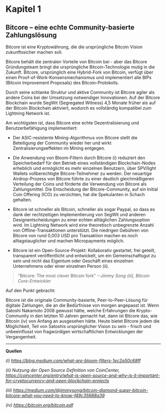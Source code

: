 # Kapitel 1
## Bitcore – eine echte Community-basierte Zahlungslösung

Bitcore ist eine Kryptowährung, die die ursprüngliche Bitcoin Vision zukunftssicher machen soll. 

Bitcore behält die zentralen Vorteile von Bitcoin bei - aber das Bitcore Gründungsteam bringt die ursprüngliche Bitcoin-Technologie mutig in die Zukunft. Bitcore, ursprünglich eine Hybrid-Fork von Bitcoin, verfügt über einen Proof-of-Work-Konsensmechanismus und implementiert alle BIPs (Bitcoin Improvement Proposals) des Bitcoin-Protokolls.

Durch seine schlanke Struktur und aktive Community ist Bitcore agiler als andere Coins bei der Umsetzung notwendiger Innovationen. Auf der Bitcore Blockchain wurde SegWit (Segregated Witness) 4,5 Monate früher als auf der Bitcoin Blockchain aktiviert, wodurch es vollständig kompatibel zum Lightning Network ist.

Am wichtigsten ist, dass Bitcore eine echte Dezentralisierung und Benutzerbefähigung implementiert:

* Der ASIC-resistente Mining-Algorithmus von Bitcore stellt die Beteiligung der Community wieder her und wirkt Zentralisierungseffekten im Mining entgegen.

* Die Anwendung von Bloom-Filtern durch Bitcore (i) reduziert den Speicherbedarf für den Betrieb eines vollständigen Blockchain-Nodes erheblich und ermöglicht es mehr einzelnen Benutzern, über SPV/light Wallets vollberechtigte Bitcore-Teilnehmer zu werden.
Der neuartige Airdrop-Prozess von Bitcore führte zu einer deutlich gleichmäßigeren Verteilung der Coins und förderte die Verwendung von Bitcore als Zahlungsmittel. Die Entscheidung der Bitcore-Community, auf ein Initial Coin Offering (ICO) zu verzichten, hat die Spekulanten in Schach gehalten.

* Bitcore ist schneller als Bitcoin, schneller als sogar Paypal, so dass es dank der rechtzeitigen Implementierung von SegWit und anderen Designentscheidungen zu einer echten alltäglichen Zahlungsoption wird. Im Lightning Network wird eine theoretisch unbegrenzte Anzahl von Offline-Transaktionen unterstützt. Die niedrigen Gebühren von Bitcore von rund 0,003 USD pro Transaktion machen es noch alltagstauglicher und machen Micropayments möglich.

* Bitcore ist ein Open-Source-Projekt: Kollaborativ gestartet, frei geteilt, transparent veröffentlicht und entwickelt, um ein Gemeinschaftsgut zu sein und nicht das Eigentum oder Geschäft eines einzelnen Unternehmens oder einer einzelnen Person (ii).

> “Bitcore: The most clever Bitcoin fork”
> *--Jimmy Song (iii), Bitcoin Core-Entwickler*

Auf den Punkt gebracht:

Bitcore ist die originale Community-basierte, Peer-to-Peer-Lösung für digitale Zahlungen, die an die Bedürfnisse von morgen angepasst ist. Wenn Satoshi Nakamoto 2008 gewusst hätte, welche Erfahrungen die Krypto-Community in den letzten 10 Jahren gemacht hat, dann ist Bitcore das, wie Bitcoin (iv) von Anfang an ausgesehen hätte. Heute bietet Bitcore jedem die Möglichkeit, Teil von Satoshis ursprünglicher Vision zu sein - frisch und unbeeinflusst von fragwürdigen wirtschaftlichen Entwicklungen der Vergangenheit.

---

**Quellen**

*(i) https://blog.medium.com/what-are-bloom-filters-1ec2a50c68ff*

*(ii) Nutzung der Open Source Definition von CoinCenter, https://coincenter.org/entry/what-is-open-source-and-why-is-it-important-for-cryptocurrency-and-open-blockchain-projects*

*(iii) https://medium.com/@jimmysong/bitcoin-diamond-super-bitcoin-bitcore-what-you-need-to-know-f49c35688a39*

*(iv) https://bitcoin.org/bitcoin.pdf*
